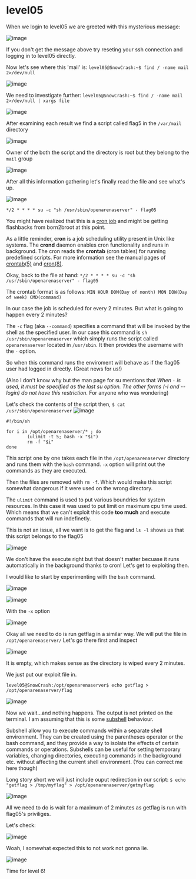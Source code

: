 # level05

When we login to level05 we are greeted with this mysterious message:

![image](https://github.com/user-attachments/assets/87ab7b93-e29c-4c7c-b8e9-cbdd9a9ad828)

If you don't get the message above try reseting your ssh connection and logging in to level05 directly. 

Now let's see where this 'mail' is: `level05@SnowCrash:~$ find / -name mail 2>/dev/null`

![image](https://github.com/user-attachments/assets/517f1790-d4ca-4573-9c6b-2cd67210827d)

We need to investigate further: `level05@SnowCrash:~$ find / -name mail 2>/dev/null | xargs file`

![image](https://github.com/user-attachments/assets/8fa938cc-70db-464a-9e2e-30cc4949b8de)

After examining each result we find a script called flag5 in the `/var/mail` directory

![image](https://github.com/user-attachments/assets/0fc7e992-9d27-4af9-85a1-0887a472aeec)

Owner of the both the script and the directory is root but they belong to the `mail` group

![image](https://github.com/user-attachments/assets/36f3ed98-232d-4689-a3f1-b5a0ce26c994)

After all this information gathering let's finally read the file and see what's up.

![image](https://github.com/user-attachments/assets/b292d9a3-f7c3-466a-8444-ef9119382e91)

`*/2 * * * * su -c "sh /usr/sbin/openarenaserver" - flag05`

You might have realized that this is a [cron job](https://www.freecodecamp.org/news/cron-jobs-in-linux/) and might be getting flashbacks from born2broot at this point.

As a little reminder, **cron** is a job scheduling utility present in Unix like systems. The **crond** daemon enables cron functionality and runs in background. The cron reads the **crontab** (cron tables) for running predefined scripts. For more information see the manual pages of [crontab(5)](https://man7.org/linux/man-pages/man5/crontab.5.html) and [cron(8)](https://www.man7.org/linux/man-pages/man8/cron.8.html).

Okay, back to the file at hand: `*/2 * * * * su -c "sh /usr/sbin/openarenaserver" - flag05`

The crontab format is as follows: `MIN HOUR DOM(Day of month) MON DOW(Day of week) CMD(command)`

In our case the job is scheduled for every 2 minutes. But what is going to happen every 2 minutes? 

The `-c` flag (aka `--command`) specifies a command that will be invoked by the shell as the specified user. In our case this command is `sh /usr/sbin/openarenaserver` which simply runs the script called `openarenaserver` located in `/usr/sbin`. It then provides the username with the `-` option. 

So when this command runs the enviroment will behave as if the flag05 user had logged in directly. (Great news for us!)

(Also I don't know why but the man page for su mentions that 
<i>When `-` is used, it must be specified as the last su option. The other forms (-l and --login) do not have this restriction.</i> For anyone who was wondering)

Let's check the contents of the script then, `$ cat /usr/sbin/openarenaserver`
![image](https://github.com/user-attachments/assets/e7fa4a20-25c6-403f-a2cf-80ed8d4b9a4c)

```
#!/bin/sh

for i in /opt/openarenaserver/* ; do
        (ulimit -t 5; bash -x "$i")
        rm -f "$i"
done
```
This script one by one takes each file in the `/opt/openarenaserver` directory and runs them with the `bash` command. `-x` option will print out the commands as they are executed.

Then the files are removed with `rm -f`. Which would make this script somewhat dangerous if it were used on the wrong directory. 

The `ulimit` command is used to put various boundries for system resources. In this case it was used to put limit on maximum cpu time used. Which means that we can't exploit this code **too much** and execute commands that will run indefinetly.

This is not an issue, all we want is to get the flag and `ls -l` shows us that this script belongs to the flag05

![image](https://github.com/user-attachments/assets/7549b0d5-13c4-4fba-ba30-fbe2ed4e760f)

We don't have the execute right but that doesn't matter becuase it runs automatically in the background thanks to cron! Let's get to exploiting then.

I would like to start by experimenting with the `bash` command.

![image](https://github.com/user-attachments/assets/f02c1f9c-aa6f-4530-ae0b-fa9b0592fb5c)

![image](https://github.com/user-attachments/assets/b87abe0b-a821-4aeb-8825-df6c51f46fdd)

With the `-x` option

![image](https://github.com/user-attachments/assets/26ac9f42-a231-4027-b136-c2d97316d302)

Okay all we need to do is run getflag in a similar way. We will put the file in `/opt/openarenaserver/`
Let's go there first and inspect

![image](https://github.com/user-attachments/assets/3b8515a6-d804-49d6-9297-a6b91595bad1)

It is empty, which makes sense as the directory is wiped every 2 minutes.

We just put our exploit file in.

`level05@SnowCrash:/opt/openarenaserver$ echo getflag > /opt/openarenaserver/flag`

![image](https://github.com/user-attachments/assets/86d331f9-ec8a-41fa-87b3-868b45507df9)

 Now we wait...and nothing happens. The output is not printed on the terminal. I am assuming that this is some [subshell](https://www.geeksforgeeks.org/shell-scripting-subshell/) behaviour.

Subshell allow you to execute commands within a separate shell environment. They can be created using the parentheses operator or the bash command, and they provide a way to isolate the effects of certain commands or operations. Subshells can be useful for setting temporary variables, changing directories, executing commands in the background etc. without affecting the current shell environment. (You can correct me here though)

Long story short we will just include ouput redirection in our script: `$ echo "getflag > /tmp/myflag" > /opt/openarenaserver/getmyflag`

![image](https://github.com/user-attachments/assets/90012be8-594c-4e5a-a4d0-bc8a1055f68d)

All we need to do is wait for a maximum of 2 minutes as getflag is run with flag05's priviliges.

Let's check:

![image](https://github.com/user-attachments/assets/04fd3376-9878-4325-9f9e-dc1af4c432fb)

Woah, I somewhat expected this to not work not gonna lie.

![image](https://github.com/user-attachments/assets/2670d89f-3b31-4828-b43b-d2aeda2da80e)

Time for level 6!

